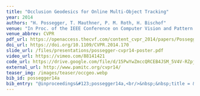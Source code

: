 ```yaml
---
title: "Occlusion Geodesics for Online Multi-Object Tracking"
year: 2014
authors: "H. Possegger, T. Mauthner, P. M. Roth, H. Bischof"
venue: "In Proc. of the IEEE Conference on Computer Vision and Pattern Recognition"
venue_abbrev: CVPR
pdf_url: https://openaccess.thecvf.com/content_cvpr_2014/papers/Possegger_Occlusion_Geodesics_for_2014_CVPR_paper.pdf
doi_url: https://doi.org/10.1109/CVPR.2014.170
slide_url: /files/presentations/possegger-cvpr14-poster.pdf
video_url: https://vimeo.com/88141421
code_url: https://drive.google.com/file/d/15PwYwZmccQRCEB4JSM_5V4V-RZpjAI66/view?usp=sharing
external_url: http://www.pamitc.org/cvpr14/
teaser_img: /images/teaser/occgeo.webp
bib_id: possegger14a
bib_entry: "@inproceedings&#123;possegger14a,<br/>&nbsp;&nbsp;title = &#123;&#123;Occlusion Geodesics for Online Multi-Object Tracking&#125;&#125;,<br/>&nbsp;&nbsp;author = &#123;Possegger, Horst and Mauthner, Thomas and Roth, Peter M. and Bischof, Horst&#125;,<br/>&nbsp;&nbsp;booktitle = &#123;Proc. of the IEEE Conference on Computer Vision and Pattern Recognition (CVPR)&#125;,<br/>&nbsp;&nbsp;year = &#123;2014&#125;<br/>&#125;"
---
```

